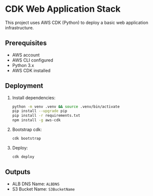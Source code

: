 # CDK Web Application Stack

This project uses AWS CDK (Python) to deploy a basic web application infrastructure.

## Prerequisites
- AWS account
- AWS CLI configured
- Python 3.x
- AWS CDK installed


## Deployment

1. Install dependencies:
   ```bash
   python -m venv .venv && source .venv/bin/activate
   pip install --upgrade pip
   pip install -r requirements.txt
   npm install -g aws-cdk
   ```
   

2. Bootstrap cdk:
   ```bash
   cdk bootstrap
   ```

3. Deploy:
   ```bash
   cdk deploy
   ```

## Outputs
- ALB DNS Name: `ALBDNS`
- S3 Bucket Name: `S3BucketName`

